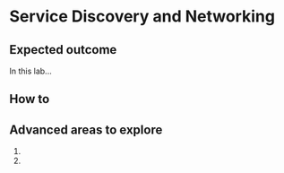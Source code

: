 # Service Discovery and Networking

## Expected outcome

In this lab...

## How to

## Advanced areas to explore

1. 
2. 